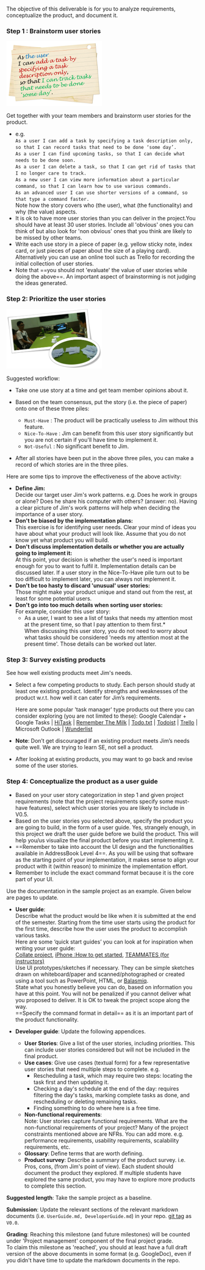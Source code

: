 The objective of this deliverable is for you to analyze requirements, conceptualize the product, and document it.

### Step 1 : Brainstorm user stories

<img src="images/v00.png" width="250px">

Get together with your team members and brainstorm user stories for the product.

*   e.g.  
    `As a user I can add a task by specifying a task description only, so that I can record tasks that need to be done ‘some day’.`  
    `As a user I can find upcoming tasks, so that I can decide what needs to be done soon.`  
    `As a user I can delete a task, so that I can get rid of tasks that I no longer care to track.`  
    `As a new user I can view more information about a particular command, so that I can learn how to use various commands.`  
    `As an advanced user I can use shorter versions of a command, so that type a command faster.`  
    Note how the story covers who (the user), what (the functionality) and why (the value) aspects.
*   It is ok to have more user stories than you can deliver in the project.You should have at least 30 user stories. Include all 'obvious' ones you can think of but also look for 'non obvious' ones that you think are likely to be missed by other teams.
*   Write each use story in a piece of paper (e.g. yellow sticky note, index card, or just pieces of paper about the size of a playing card). Alternatively you can use an online tool such as Trello for recording the initial collection of user stories.
*   Note that ==you should not 'evaluate' the value of user stories while doing the above==. An important aspect of brainstorming is not judging the ideas generated.  

### Step 2: Prioritize the user stories

<img src="images/userstories.png" width="250px">

Suggested workflow:

*   Take one use story at a time and get team member opinions about it.
*   Based on the team consensus, put the story (i.e. the piece of paper) onto one of these three piles:

    *   `Must-Have` : The product will be practically useless to Jim without this feature.
    *   `Nice-To-Have` : Jim can benefit from this user story significantly but you are not certain if you'll have time to implement it.
    *   `Not-Useful` : No significant benefit to Jim.

*   After all stories have been put in the above three piles, you can make a record of which stories are in the three piles.

Here are some tips to improve the effectiveness of the above activity:

*   **Define Jim:**  
    Decide our target user Jim's work patterns. e.g. Does he work in groups or alone? Does he share his computer with others? (answer: no). Having a clear picture of Jim's work patterns will help when deciding the importance of a user story.
*   **Don't be biased by the implementation plans:**  
    This exercise is for identifying user needs. Clear your mind of ideas you have about what your product will look like. Assume that you do not know yet what product you will build.
*   **Don't discuss implementation details or whether you are actually going to implement it:**  
    At this point, your decision is whether the user's need is important enough for you to want to fulfil it. Implementation details can be discussed later. If a user story in the Nice-To-Have pile turn out to be too difficult to implement later, you can always not implement it.
*   **Don't be too hasty to discard 'unusual' user stories:**  
    Those might make your product unique and stand out from the rest, at least for some potential users.
*   **Don't go into too much details when sorting user stories:**  
    For example, consider this user story:  
    * As a user, I want to see a list of tasks that needs my attention most at the present time, so that I pay attention to them first.*  
    When discussing this user story, you do not need to worry about what tasks should be considered 'needs my attention most at the present time'. Those details can be worked out later.

### Step 3: Survey existing products

See how well existing products meet Jim's needs.

*   Select a few competing products to study. Each person should study at least one existing product. Identify strengths and weaknesses of the product w.r.t. how well it can cater for Jim’s requirements.

    Here are some popular 'task manager' type products out there you can consider exploring (you are not limited to these): Google Calendar + Google Tasks | [HiTask](https://hitask.com) | [Remember The Milk](https://www.rememberthemilk.com/) | [Todo.txt](http://todotxt.com/) | [Todoist](https://todoist.com/) | [Trello](https://trello.com/) | Microsoft Outlook | [Wunderlist](https://www.wunderlist.com/)

*   **Note**: Don’t get discouraged if an existing product meets Jim’s needs quite well. We are trying to learn SE, not sell a product.
*   After looking at existing products, you may want to go back and revise some of the user stories.

### Step 4: Conceptualize the product as a user guide

*   Based on your user story categorization in step 1 and given project requirements (note that the project requirements specify some must-have features), select which user stories you are likely to include in V0.5.
*   Based on the user stories you selected above, specify the product you are going to build, in the form of a user guide. Yes, strangely enough, in this project we draft the user guide before we build the product. This will help you/us visualize the final product before you start implementing it.
*   ==Remember to take into account the UI design and the functionalities available in AddressBook Level 4==. As you will be using that software as the starting point of your implementation, it makes sense to align your product with it (within reason) to minimize the implementation effort.
*   Remember to include the exact command format because it is the core part of your UI.

Use the documentation in the sample project as an example. Given below are pages to update.

*   **User guide**:  
    Describe what the product would be like when it is submitted at the end of the semester. Starting from the time user starts using the product for the first time, describe how the user uses the product to accomplish various tasks.  
    Here are some ‘quick start guides’ you can look at for inspiration when writing your user guide:  
    [Collate project](https://github.com/se-edu/collate/blob/master/docs/User-Guide.md), [iPhone :How to get started](https://support.apple.com/en-sg/HT202033), [TEAMMATES (for instructors)](https://teammatesv4.appspot.com/instructorHelp.jsp#gs)  
    Use UI prototypes/sketches if necessary. They can be simple sketches drawn on whiteboard/paper and scanned/photographed or created using a tool such as PowerPoint, HTML, or [Balasmiq](https://balsamiq.com/).  
    State what you honestly believe you can do, based on information you have at this point. You will not be penalized if you cannot deliver what you proposed to deliver. It is OK to tweak the project scope along the way.  
    ==Specify the command format in detail== as it is an important part of the product functionality.  

*   **Developer guide**: Update the following appendices.
    *   **User Stories**: Give a list of the user stories, including priorities. This can include user stories considered but will not be included in the final product.
    *   **Use cases**: Give use cases (textual form) for a few representative user stories that need multiple steps to complete. e.g.
        *   Rescheduling a task, which may require two steps: locating the task first and then updating it.
        *   Checking a day's schedule at the end of the day: requires filtering the day's tasks, marking complete tasks as done, and rescheduling or deleting remaining tasks.
        *   Finding something to do where here is a free time.
    *   **Non-functional requirements**:  
        Note: User stories capture functional requirements. What are the non-functional requirements of your project? Many of the project constraints mentioned above are NFRs. You can add more. e.g. performance requirements, usability requirements, scalability requirements, etc.
    *   **Glossary**: Define terms that are worth defining.
    *   **Product survey**: Describe a summary of the product survey. i.e. Pros, cons, (from Jim's point of view). Each student should document the product they explored. If multiple students have explored the same product, you may have to explore more products to complete this section.

**Suggested length**: Take the sample project as a baseline.

**Submission**: Update the relevant sections of the relevant markdown documents (i.e. `UserGuide.md, DeveloperGuide.md`) in your repo. [git tag](http://git-scm.com/book/en/v2/Git-Basics-Tagging) as `V0.0`.

**Grading**: Reaching this milestone (and future milestones) will be counted under 'Project management' component of the final project grade.  
To claim this milestone as 'reached', you should at least have a full draft version of the above documents in some format (e.g. GoogleDoc), even if you didn't have time to update the markdown documents in the repo.